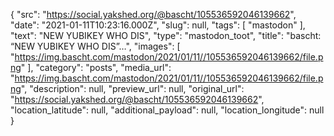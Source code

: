 {
  "src": "https://social.yakshed.org/@bascht/105536592046139662",
  "date": "2021-01-11T10:23:16.000Z",
  "slug": null,
  "tags": [
    "mastodon"
  ],
  "text": "NEW YUBIKEY WHO DIS",
  "type": "mastodon_toot",
  "title": "bascht: “NEW YUBIKEY WHO DIS”…",
  "images": [
    "https://img.bascht.com/mastodon/2021/01/11//105536592046139662/file.png"
  ],
  "category": "posts",
  "media_url": "https://img.bascht.com/mastodon/2021/01/11//105536592046139662/file.png",
  "description": null,
  "preview_url": null,
  "original_url": "https://social.yakshed.org/@bascht/105536592046139662",
  "location_latitude": null,
  "additional_payload": null,
  "location_longitude": null
}